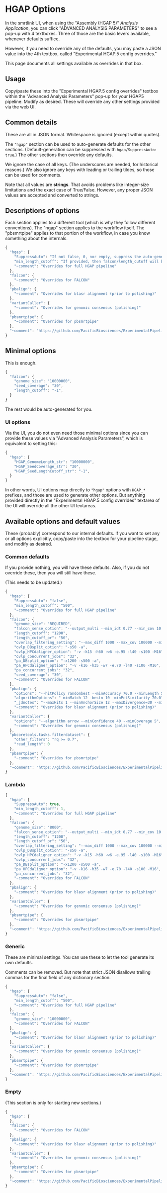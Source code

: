 # HGAP Options
In the smrtlink UI, when using the "Assembly (HGAP 5)" *Analysis Application*,
you can click "ADVANCED ANALYSIS PARAMETERS" to see a pop-up with 4 textboxes.
Three of those are the basic levers available, whenever defaults suffice.

However, if you need to override any of the defaults, you may paste a JSON
value into the 4th textbox, called "Experimental HGAP.5 config overrides."

This page documents all settings available as overrides in that box.

## Usage
Copy/paste these into the "Experimental HGAP.5 config overrides" textbox
within the "Advanced Analysis Parameters" pop-up for your HGAP5 pipeline.
Modify as desired. These will override any other settings provided via the
web UI.

## Common details
These are all in JSON format. Whitespace is ignored (except within quotes).

The `"hgap"` section can be used to auto-generate defaults for the other sections.
(Default-generation can be suppressed with `hgap/SuppressAuto: true`.)
The other sections then override any defaults.

We ignore the case of all keys. (The underscores are needed, for historical reasons.)
We also ignore any keys with leading or trailing tildes, so those can be used
for comments.

Note that all values are **strings**. That avoids problems like integer-size limitations
and the exact case of True/False. However, any proper JSON values are accepted and
converted to strings.

## Descriptions of options
Each section applies to a different tool (which is why they follow different conventions).
The "hgap" section applies to the workflow itself. The "pbsmrtpipe" applies to that portion
of the workflow, in case you know something about the internals.

```js
{
  "hgap": {
    "SuppressAuto": "If not false, 0, nor empty, suppress the auto-generation of values (e.g. length_cutoff).",
    "min_length_cutoff": "If provided, then falcon/length_cutoff will be raised to this if lower.",
    "~comment": "Overrides for full HGAP pipeline"
  },
  "falcon": {
    "~comment": "Overrides for FALCON"
  },
  "pbalign": {
    "~comment": "Overrides for blasr alignment (prior to polishing)"
  },
  "variantCaller": {
    "~comment": "Overrides for genomic consensus (polishing)"
  },
  "pbsmrtpipe": {
    "~comment": "Overrides for pbsmrtpipe"
  },
  "~comment": "https://github.com/PacificBiosciences/ExperimentalPipelineOptionsDocs/HGAP"
}
```

## Minimal options
This is enough.
```js
{
  "falcon": {
    "genome_size": "10000000",
    "seed_coverage": "30",
    "length_cutoff": "-1",
  }
}
```
The rest would be auto-generated for you.

### UI options
Via the UI, you do not even need those minimal options since you can provide these values via
"Advanced Analysis Parameters", which is equivalent to setting this:
```js
{
  "hgap": {
    "HGAP_GenomeLength_str": "10000000",
    "HGAP_SeedCoverage_str": "30",
    "HGAP_SeedLengthCutoff_str": "-1",
  }
}
```
In other words, UI options map directly to `"hgap"` options with `HGAP_*` prefixes,
and those are used to generate other options. But anything provided directly in
the "Experimental HGAP.5 config overrides" textarea of the UI will override all
the other UI textareas.

## Available options and default values
These (probably) correspond to our internal defaults.
If you want to set any or all options explicitly, copy/paste into the textbox
for your pipeline stage, and modify as desired.

### Common defaults
If you provide nothing, you will have these defaults. Also, if you do not override these, then you will still have these.

(This needs to be updated.)

```js
{
  "hgap": {
    "SuppressAuto": "false",
    "min_length_cutoff": "500",
    "~comment": "Overrides for full HGAP pipeline"
  },
  "falcon": {
    "genome_size": "REQUIRED",
    "falcon_sense_option": "--output_multi --min_idt 0.77 --min_cov 10 --max_n_read 2000 --n_core 6",
    "length_cutoff": "1200",
    "length_cutoff_pr": "50",
    "overlap_filtering_setting": "--max_diff 1000 --max_cov 100000 --min_cov 0 --bestn 1000 --n_core 4",
    "ovlp_DBsplit_option": "-s50 -a",
    "ovlp_HPCdaligner_option": "-v -k15 -h60 -w6 -e.95 -l40 -s100 -M16",
    "ovlp_concurrent_jobs": "32",
    "pa_DBsplit_option": "-x1200 -s500 -a",
    "pa_HPCdaligner_option": "-v -k16 -h35 -w7 -e.70 -l40 -s100 -M16",
    "pa_concurrent_jobs": "32",
    "seed_coverage": "30",
    "~comment": "Overrides for FALCON"
  },
  "pbalign": {
    "options": "--hitPolicy randombest --minAccuracy 70.0 --minLength 50 --algorithm=blasr",
    "algorithmOptions": "-minMatch 12 -bestn 10 -minPctSimilarity 70.0",
    "_jdnotes": "--maxHits 1 --minAnchorSize 12 --maxDivergence=30 --minAccuracy=0.75 --minLength=50 --hitPolicy=random --seed=1",
    "~comment": "Overrides for blasr alignment (prior to polishing)"
  },
  "variantCaller": {
    "options": "--algorithm arrow --minConfidence 40 --minCoverage 5",
    "~comment": "Overrides for genomic consensus (polishing)"
  },
  "pbcoretools.tasks.filterdataset": {
    "other_filters": "rq >= 0.7",
    "read_length": 0
  },
  "pbsmrtpipe": {
    "~comment": "Overrides for pbsmrtpipe"
  },
  "~comment": "https://github.com/PacificBiosciences/ExperimentalPipelineOptionsDocs/HGAP"
}
```

### Lambda
```js
{
  "hgap": {
    "SuppressAuto": true,
    "min_length_cutoff": 1,
    "~comment": "Overrides for full HGAP pipeline"
  },
  "falcon": {
    "genome_size": "8000",
    "falcon_sense_option": "--output_multi --min_idt 0.77 --min_cov 10 --max_n_read 2000 --n_core 6",
    "length_cutoff": "1200",
    "length_cutoff_pr": "50",
    "overlap_filtering_setting": "--max_diff 1000 --max_cov 100000 --min_cov 0 --bestn 1000 --n_core 4",
    "ovlp_DBsplit_option": "-s50 -a",
    "ovlp_HPCdaligner_option": "-v -k15 -h60 -w6 -e.95 -l40 -s100 -M16",
    "ovlp_concurrent_jobs": "32",
    "pa_DBsplit_option": "-x1200 -s500 -a",
    "pa_HPCdaligner_option": "-v -k16 -h35 -w7 -e.70 -l40 -s100 -M16",
    "pa_concurrent_jobs": "32",
    "~comment": "Overrides for FALCON"
  },
  "pbalign": {
    "~comment": "Overrides for blasr alignment (prior to polishing)"
  },
  "variantCaller": {
    "~comment": "Overrides for genomic consensus (polishing)"
  },
  "pbsmrtpipe": {
    "~comment": "Overrides for pbsmrtpipe"
  },
  "~comment": "https://github.com/PacificBiosciences/ExperimentalPipelineOptionsDocs/HGAP"
}
```

### Generic
These are minimal settings. You can use these to let the tool generate its own defaults.

Comments can be removed. But note that strict JSON disallows trailing commas
for the final field of any dictionary section.
```js
{
  "hgap": {
    "SuppressAuto": "false",
    "min_length_cutoff": "500",
    "~comment": "Overrides for full HGAP pipeline"
  },
  "falcon": {
    "genome_size": "10000000",
    "~comment": "Overrides for FALCON"
  },
  "pbalign": {
    "~comment": "Overrides for blasr alignment (prior to polishing)"
  },
  "variantCaller": {
    "~comment": "Overrides for genomic consensus (polishing)"
  },
  "pbsmrtpipe": {
    "~comment": "Overrides for pbsmrtpipe"
  },
  "~comment": "https://github.com/PacificBiosciences/ExperimentalPipelineOptionsDocs/HGAP"
}
```

### Empty
(This section is only for starting new sections.)
```js
{
  "hgap": {
  },
  "falcon": {
    "~comment": "Overrides for FALCON"
  },
  "pbalign": {
    "~comment": "Overrides for blasr alignment (prior to polishing)"
  },
  "variantCaller": {
    "~comment": "Overrides for genomic consensus (polishing)"
  },
  "pbsmrtpipe": {
    "~comment": "Overrides for pbsmrtpipe"
  },
  "~comment": "https://github.com/PacificBiosciences/ExperimentalPipelineOptionsDocs/HGAP"
}
```
